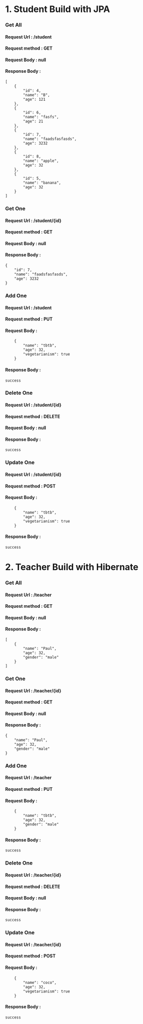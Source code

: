 # 1. Student Build with JPA

### Get All
#### Request Url : /student
#### Request method : GET
#### Request Body : null
#### Response Body : 
```
[
    {
        "id": 4,
        "name": "B",
        "age": 121
    },
    {
        "id": 6,
        "name": "fasfs",
        "age": 21
    },
    {
        "id": 7,
        "name": "faadsfasfasds",
        "age": 3232
    },
    {
        "id": 8,
        "name": "apple",
        "age": 32
    },
    {
        "id": 5,
        "name": "banana",
        "age": 32
    }
]
```


### Get One
#### Request Url : /student/{id}
#### Request method : GET
#### Request Body : null
#### Response Body : 
```
{
    "id": 7,
    "name": "faadsfasfasds",
    "age": 3232
}
```


### Add One
#### Request Url : /student
#### Request method : PUT
#### Request Body : 
```
    {
        "name": "tbtb",
        "age": 32,
        "vegetarianism": true
    }
```
#### Response Body : 
```
success

```


### Delete One
#### Request Url : /student/{id}
#### Request method : DELETE
#### Request Body : null
#### Response Body : 
```
success

```

### Update One
#### Request Url : /student/{id}
#### Request method : POST
#### Request Body : 
```
    {
        "name": "tbtb",
        "age": 32,
        "vegetarianism": true
    }
```
#### Response Body : 
```
success

```




# 2. Teacher Build with Hibernate

### Get All
#### Request Url : /teacher
#### Request method : GET
#### Request Body : null
#### Response Body : 
```
[
    {
        "name": "Paul",
        "age": 32,
        "gender": "male"
    }
]
```


### Get One
#### Request Url : /teacher/{id}
#### Request method : GET
#### Request Body : null
#### Response Body : 
```
{
    "name": "Paul",
    "age": 32,
    "gender": "male"
}
```


### Add One
#### Request Url : /teacher
#### Request method : PUT
#### Request Body : 
```
    {
        "name": "tbtb",
        "age": 32,
        "gender": "male"
    }
```
#### Response Body : 
```
success

```


### Delete One
#### Request Url : /teacher/{id}
#### Request method : DELETE
#### Request Body : null
#### Response Body : 
```
success

```

### Update One
#### Request Url : /teacher/{id}
#### Request method : POST
#### Request Body : 
```
    {
        "name": "coco",
        "age": 32,
        "vegetarianism": true
    }
```
#### Response Body : 
```
success

```
